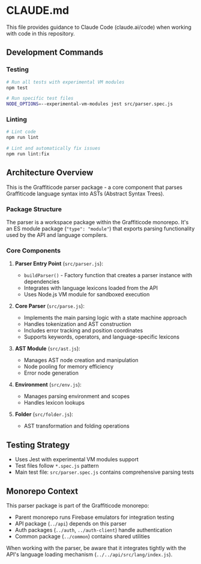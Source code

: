 # CLAUDE.md

This file provides guidance to Claude Code (claude.ai/code) when working with code in this repository.

## Development Commands

### Testing
```bash
# Run all tests with experimental VM modules
npm test

# Run specific test files
NODE_OPTIONS=--experimental-vm-modules jest src/parser.spec.js
```

### Linting
```bash
# Lint code
npm run lint

# Lint and automatically fix issues
npm run lint:fix
```

## Architecture Overview

This is the Graffiticode parser package - a core component that parses Graffiticode language syntax into ASTs (Abstract Syntax Trees).

### Package Structure

The parser is a workspace package within the Graffiticode monorepo. It's an ES module package (`"type": "module"`) that exports parsing functionality used by the API and language compilers.

### Core Components

1. **Parser Entry Point** (`src/parser.js`):
   - `buildParser()` - Factory function that creates a parser instance with dependencies
   - Integrates with language lexicons loaded from the API
   - Uses Node.js VM module for sandboxed execution

2. **Core Parser** (`src/parse.js`):
   - Implements the main parsing logic with a state machine approach
   - Handles tokenization and AST construction
   - Includes error tracking and position coordinates
   - Supports keywords, operators, and language-specific lexicons

3. **AST Module** (`src/ast.js`):
   - Manages AST node creation and manipulation
   - Node pooling for memory efficiency
   - Error node generation

4. **Environment** (`src/env.js`):
   - Manages parsing environment and scopes
   - Handles lexicon lookups

5. **Folder** (`src/folder.js`):
   - AST transformation and folding operations

## Testing Strategy

- Uses Jest with experimental VM modules support
- Test files follow `*.spec.js` pattern
- Main test file: `src/parser.spec.js` contains comprehensive parsing tests

## Monorepo Context

This parser package is part of the Graffiticode monorepo:
- Parent monorepo runs Firebase emulators for integration testing
- API package (`../api`) depends on this parser
- Auth packages (`../auth`, `../auth-client`) handle authentication
- Common package (`../common`) contains shared utilities

When working with the parser, be aware that it integrates tightly with the API's language loading mechanism (`../../api/src/lang/index.js`).
